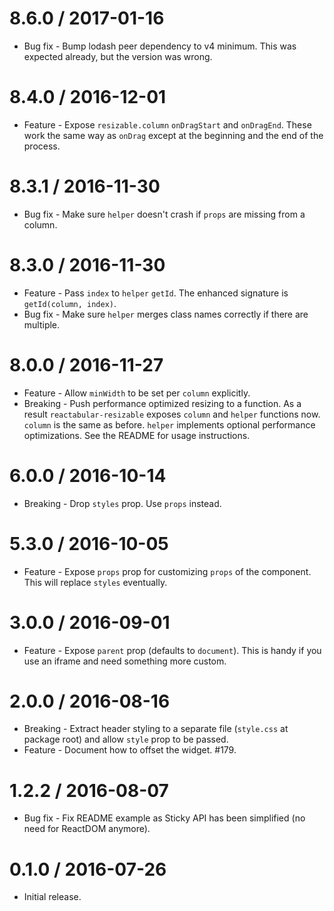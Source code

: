 8.6.0 / 2017-01-16
==================

  * Bug fix - Bump lodash peer dependency to v4 minimum. This was expected already, but the version was wrong.

8.4.0 / 2016-12-01
==================

  * Feature - Expose `resizable.column` `onDragStart` and `onDragEnd`. These work the same way as `onDrag` except at the beginning and the end of the process.

8.3.1 / 2016-11-30
==================

  * Bug fix - Make sure `helper` doesn't crash if `props` are missing from a column.

8.3.0 / 2016-11-30
==================

  * Feature - Pass `index` to `helper` `getId`. The enhanced signature is `getId(column, index)`.
  * Bug fix - Make sure `helper` merges class names correctly if there are multiple.

8.0.0 / 2016-11-27
==================

  * Feature - Allow `minWidth` to be set per `column` explicitly.
  * Breaking - Push performance optimized resizing to a function. As a result `reactabular-resizable` exposes `column` and `helper` functions now. `column` is the same as before. `helper` implements optional performance optimizations. See the README for usage instructions.

6.0.0 / 2016-10-14
==================

  * Breaking - Drop `styles` prop. Use `props` instead.

5.3.0 / 2016-10-05
==================

  * Feature - Expose `props` prop for customizing `props` of the component. This will replace `styles` eventually.

3.0.0 / 2016-09-01
==================

  * Feature - Expose `parent` prop (defaults to `document`). This is handy if you use an iframe and need something more custom.

2.0.0 / 2016-08-16
==================

  * Breaking - Extract header styling to a separate file (`style.css` at package root) and allow `style` prop to be passed.
  * Feature - Document how to offset the widget. #179.

1.2.2 / 2016-08-07
==================

  * Bug fix - Fix README example as Sticky API has been simplified (no need for ReactDOM anymore).

0.1.0 / 2016-07-26
==================

  * Initial release.
